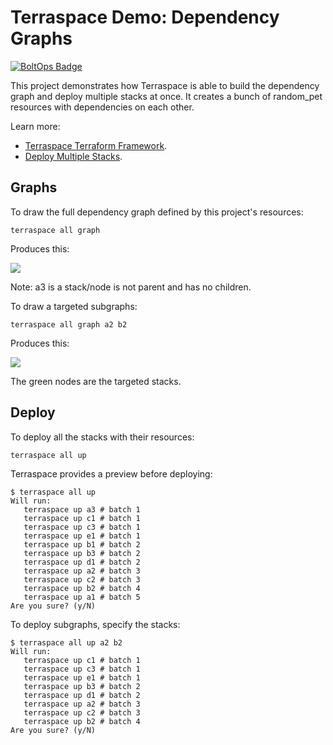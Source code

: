 # Terraspace Demo: Dependency Graphs

[![BoltOps Badge](https://img.boltops.com/boltops/badges/boltops-badge.png)](https://www.boltops.com)

This project demonstrates how Terraspace is able to build the dependency graph and deploy multiple stacks at once. It creates a bunch of random_pet resources with dependencies on each other.

Learn more:

* [Terraspace Terraform Framework](https://terraspace.cloud/).
* [Deploy Multiple Stacks](https://terraspace.cloud/docs/dependencies/deploy-all/).

## Graphs

To draw the full dependency graph defined by this project's resources:

    terraspace all graph

Produces this:

![](https://img.boltops.com/boltops/repos/terraspace-graph-demo/full-graph.png)

Note: a3 is a stack/node is not parent and has no children.

To draw a targeted subgraphs:

    terraspace all graph a2 b2

Produces this:

![](https://img.boltops.com/boltops/repos/terraspace-graph-demo/subgraph-a2-b2.png)

The green nodes are the targeted stacks.

## Deploy

To deploy all the stacks with their resources:

    terraspace all up

Terraspace provides a preview before deploying:

    $ terraspace all up
    Will run:
       terraspace up a3 # batch 1
       terraspace up c1 # batch 1
       terraspace up c3 # batch 1
       terraspace up e1 # batch 1
       terraspace up b1 # batch 2
       terraspace up b3 # batch 2
       terraspace up d1 # batch 2
       terraspace up a2 # batch 3
       terraspace up c2 # batch 3
       terraspace up b2 # batch 4
       terraspace up a1 # batch 5
    Are you sure? (y/N)

To deploy subgraphs, specify the stacks:

    $ terraspace all up a2 b2
    Will run:
       terraspace up c1 # batch 1
       terraspace up c3 # batch 1
       terraspace up e1 # batch 1
       terraspace up b3 # batch 2
       terraspace up d1 # batch 2
       terraspace up a2 # batch 3
       terraspace up c2 # batch 3
       terraspace up b2 # batch 4
    Are you sure? (y/N)
